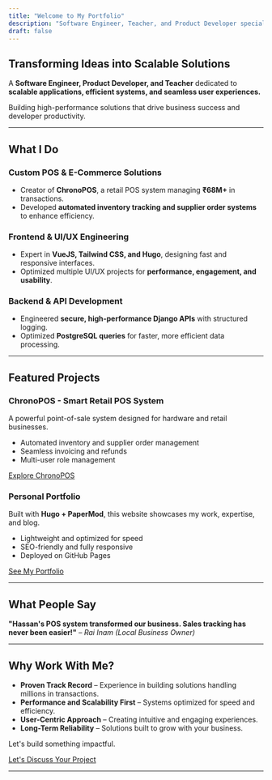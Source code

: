 ```yaml
---
title: "Welcome to My Portfolio"
description: "Software Engineer, Teacher, and Product Developer specializing in building scalable applications"
draft: false
---
```

## Transforming Ideas into Scalable Solutions  

A **Software Engineer, Product Developer, and Teacher** dedicated to **scalable applications, efficient systems, and seamless user experiences.**  

Building high-performance solutions that drive business success and developer productivity.  

---

## What I Do  

### Custom POS & E-Commerce Solutions  
- Creator of **ChronoPOS**, a retail POS system managing **₹68M+** in transactions.  
- Developed **automated inventory tracking and supplier order systems** to enhance efficiency.  

### Frontend & UI/UX Engineering  
- Expert in **VueJS, Tailwind CSS, and Hugo**, designing fast and responsive interfaces.  
- Optimized multiple UI/UX projects for **performance, engagement, and usability**.  

### Backend & API Development  
- Engineered **secure, high-performance Django APIs** with structured logging.  
- Optimized **PostgreSQL queries** for faster, more efficient data processing.  

---

## Featured Projects  

### ChronoPOS - Smart Retail POS System  
A powerful point-of-sale system designed for hardware and retail businesses.  
- Automated inventory and supplier order management  
- Seamless invoicing and refunds  
- Multi-user role management  

[Explore ChronoPOS](/projects/chronopos/)  

### Personal Portfolio  
Built with **Hugo + PaperMod**, this website showcases my work, expertise, and blog.  
- Lightweight and optimized for speed  
- SEO-friendly and fully responsive  
- Deployed on GitHub Pages  

[See My Portfolio](/projects/portfolio-site/)  

---

## What People Say  

**"Hassan's POS system transformed our business. Sales tracking has never been easier!"** – *Rai Inam (Local Business Owner)*  

---

## Why Work With Me?  

- **Proven Track Record** – Experience in building solutions handling millions in transactions.  
- **Performance and Scalability First** – Systems optimized for speed and efficiency.  
- **User-Centric Approach** – Creating intuitive and engaging experiences.  
- **Long-Term Reliability** – Solutions built to grow with your business.  

Let's build something impactful.  

[Let's Discuss Your Project](/contact/)  

---